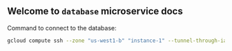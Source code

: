 Welcome to `database` microservice docs
---

Command to connect to the database:
```bash
gcloud compute ssh --zone "us-west1-b" "instance-1" --tunnel-through-iap --project "kouzoh-p-nurlashko" -- -NL 5432:localhost:5432
```